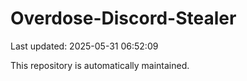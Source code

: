 # Overdose-Discord-Stealer

Last updated: 2025-05-31 06:52:09

This repository is automatically maintained.
